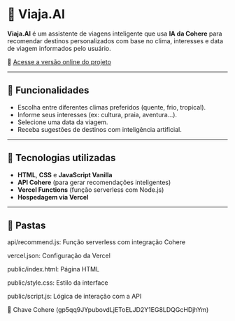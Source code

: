 # 🌴 Viaja.AI

**Viaja.AI** é um assistente de viagens inteligente que usa **IA da Cohere** para recomendar destinos personalizados com base no clima, interesses e data de viagem informados pelo usuário.

🔗 [Acesse a versão online do projeto](https://iaviajar.netlify.app/)

---

## 🚀 Funcionalidades

- Escolha entre diferentes climas preferidos (quente, frio, tropical).
- Informe seus interesses (ex: cultura, praia, aventura...).
- Selecione uma data da viagem.
- Receba sugestões de destinos com inteligência artificial.

---

## 🧠 Tecnologias utilizadas

- **HTML**, **CSS** e **JavaScript Vanilla**
- **API Cohere** (para gerar recomendações inteligentes)
- **Vercel Functions** (função serverless com Node.js)
- **Hospedagem via Vercel**

---
## 📂 Pastas
api/recommend.js: Função serverless com integração Cohere

vercel.json: Configuração da Vercel

public/index.html: Página HTML

public/style.css: Estilo da interface

public/script.js: Lógica de interação com a API

🔑 Chave Cohere (gp5qq9JYpubovdLjEToELJD2Y1EG8LDQGcHDjhYm)
